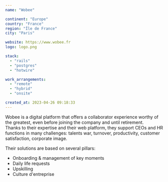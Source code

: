 ```yaml
---
name: "Wobee"

continent: "Europe"
country: "France"
region: "Île de France"
city: "Paris"

website: https://www.wobee.fr
logo: logo.png

stack:
  - "rails"
  - "postgres"
  - "hotwire"

work_arrangements:
  - "remote"
  - "hybrid"
  - "onsite"

created_at: 2023-04-26 09:18:33
---
```


Wobee is a digital platform that offers a collaborator experience worthy of the greatest, even before joining the company and until retirement.  
Thanks to their expertise and their web platform, they support CEOs and HR functions in many challenges: talents war, turnover, productivity, customer satisfaction, corporate image.  

Their solutions are based on several pillars:  
* Onboarding & management of key moments
* Daily life requests
* Upskilling
* Culture d'entreprise